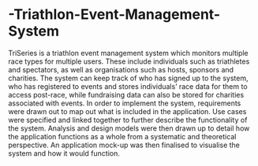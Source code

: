 # -Triathlon-Event-Management-System

TriSeries is a triathlon event management system which monitors multiple race types for
multiple users. These include individuals such as triathletes and spectators, as well as
organisations such as hosts, sponsors and charities. The system can keep track of who has
signed up to the system, who has registered to events and stores individuals’ race data for
them to access post-race, while fundraising data can also be stored for charities associated
with events.
In order to implement the system, requirements were drawn out to map out what is included
in the application. Use cases were specified and linked together to further describe the
functionality of the system. Analysis and design models were then drawn up to detail how the
application functions as a whole from a systematic and theoretical perspective. An
application mock-up was then finalised to visualise the system and how it would function.
